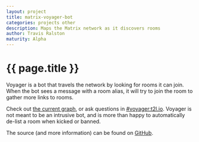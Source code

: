 ```yaml
---
layout: project
title: matrix-voyager-bot
categories: projects other
description: Maps the Matrix network as it discovers rooms
author: Travis Ralston
maturity: Alpha
---
```


# {{ page.title }}

Voyager is a bot that travels the network by looking for rooms it can join. When the bot sees a message with a room alias, it will try to join the room to gather more links to rooms.

Check out [the current graph](https://voyager.t2bot.io), or ask questions in [#voyager:t2l.io](https://matrix.to/#/#voyager:t2l.io). Voyager is not meant to be an intrusive bot, and is more than happy to automatically de-list a room when kicked or banned.

The source (and more information) can be found on [GitHub](https://github.com/turt2live/matrix-voyager-bot).

